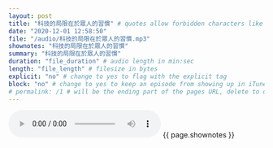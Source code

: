 ```yaml
---
layout: post
title: "科技的局限在於眾人的習慣" # quotes allow forbidden characters like the colon
date: "2020-12-01 12:58:50"
file: "/audio/科技的局限在於眾人的習慣.mp3"
shownotes: "科技的局限在於眾人的習慣"
summary: "科技的局限在於眾人的習慣"
duration: "file_duration" # audio length in min:sec
length: "file_length" # filesize in bytes
explicit: "no" # change to yes to flag with the explicit tag
block: "no" # change to yes to keep an episode from showing up in iTunes
# permalink: /1 # will be the ending part of the pages URL, delete to default to the title
---
```


<audio controls>
<source src="{{site.url}}{{site.baseurl}}{{ page.file }}" type="audio/x-mp3">
Your browser does not support the audio element.
</audio>
{{ page.shownotes }}

